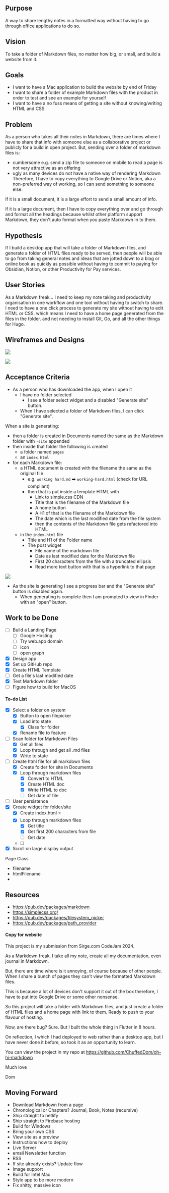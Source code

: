 ## Purpose

A way to share lengthy notes in a formatted way without having to go through office applications to do so.

## Vision

To take a folder of Markdown files, no matter how big, or small, and build a website from it.

## Goals

- I want to have a Mac application to build the website by end of Friday
- I want to share a folder of example Markdown files with the product in order to test and see an example for yourself
- I want to have a no fuss means of getting a site without knowing/writing HTML and CSS

## Problem

As a person who takes all their notes in Markdown, there are times where I have to share that info with someone else as a collaborative project or publicly for a build in open project. But, sending over a folder of markdown files is:
- cumbersome e.g. send a zip file to someone on mobile to read a page is not very attractive as an offering
- ugly as many devices do not have a native way of rendering Markdown
Therefore, I have to copy everything to Google Drive or Notion, aka a non-preferred way of working, so I can send something to someone else.

If it is a small document, it is a large effort to send a small amount of info.

If it is a large document, then I have to copy everything over and go through and format all the headings because whilst other platform support Markdown, they don't auto format when you paste Markdown in to them. 

## Hypothesis

If I build a desktop app that will take a folder of Markdown files, and generate a folder of HTML files ready to be served, then people will be able to go from taking general notes and ideas that are jotted down to a blog or online book as quickly as possible without having to commit to paying for Obsidian, Notion, or other Productivity for Pay services.

## User Stories

As a Markdown freak...
	I need to keep my note taking and productivity organisation in one workflow and one tool without having to switch to share.
	I need to have a one click process to generate my site without having to edit HTML or CSS.
		which means I need to have a home page generated from the files in the folder.
		and not needing to install Git, Go, and all the other things for Hugo.

## Wireframes and Designs

![](https://raw.githubusercontent.com/ChuffedDom/oh-hi-markdown/main/New%20Wireframe%201%20(5).png)

![](https://raw.githubusercontent.com/ChuffedDom/oh-hi-markdown/main/App.png)
## Acceptance Criteria

- As a person who has downloaded the app, when I open it 
	- I have no folder selected
		- I see a folder select widget and a disabled "Generate site" button. 
	- When I have selected a folder of Markdown files, I can click "Generate site".

When a site is generating:
- then a folder is created in Documents named the same as the Markdown folder with `-site` appended
- then inside that folder the following is created
	- a folder named `pages` 
	- an `index.html`
- for each Markdown file:
	- a HTML document is created with the filename the same as the original file
		- e.g. `working hard.md` ➡️ `working-hard.html` (check for URL compliant)
		- then that is put inside a template HTML with
			- Link to simple.css CDN
			- Title that is the filename of the Markdown file
			- A home button
			- A H1 of that is the filename of the Markdown file
			- The date which is the last modified date from the file system
			- then the contents of the Markdown file gets refactored into HTML
	- in the `index.html` file
		- Title and H1 of the Folder name
		- The post widget
			- File name of the markdown file
			- Date as last modified date for the Markdown file
			- First 20 characters from the file with a truncated ellipsis
			- Read more text button with that is a hyperlink to that page

![](https://raw.githubusercontent.com/ChuffedDom/oh-hi-markdown/main/Pasted%20image%2020241212141822.png)

- As the site is generating I see a progress bar and the "Generate site" button is disabled again.
	- When generating is complete then I am prompted to view in Finder with an "open" button.

## Work to be Done

- [ ] Build a Landing Page
	- [ ] Google Hosting
	- [ ] Try web.app domain
	- [ ] icon
	- [ ] open graph
- [x] Design app
- [x] Set up GitHub repo
- [x] Create HTML Template
- [ ] Get a file's last modified date
- [x] Test Markdown folder
- [ ] Figure how to build for MacOS

#### To-do List

- [x] Select a folder on system
	- [x] Button to open filepicker
	- [x] Load into state
		- [x] Class for folder
	- [x] Rename file to feature
- [ ] Scan folder for Markdown Files
	- [x] Get all files
	- [x] Loop through and get all .md files
	- [x] Write to state
- [ ] Create html file for all markdown files
	- [x] Create folder for site in Documents
	- [x] Loop through markdown files
		- [x] Convert to HTML
		- [x] Create HTML doc
		- [x] Write HTML to doc
		- [ ] Get date of file
- [ ] User persistence
- [x] Create widget for folder/site
	- [x] Create index.html ⭐️
	- [x] Loop through markdown files
		- [x] Get title
		- [x] Get first 200 characters from file
		- [ ] Get date
	- [ ] 
- [x] Scroll on large display output

Page Class
- filename
- htmlFilename
- 

## Resources

- https://pub.dev/packages/markdown
- https://simplecss.org/
- https://pub.dev/packages/filesystem_picker
- https://pub.dev/packages/path_provider

#### Copy for website
This project is my submission from Sirge.com CodeJam 2024.

As a Markdown freak, I take all my note, create all my documentation, even journal in Markdown.

But, there are time where is it annoying, of course because of other people. When I share a bunch of pages they can't view the formatted Markdown files.

This is because a lot of devices don't support it out of the box therefore, I have to put into Google Drive or some other nonsense.

So this project will take a folder with Markdown files, and just create a folder of HTML files and a home page with link to them. Ready to push to your flavour of hosting.

Now, are there bug? Sure. But I built the whole thing in Flutter in 8 hours.

On reflection, I which I had deployed to web rather than a desktop app, but I have never done it before, so took it as an opportunity to learn.

You can view the project in my repo at https://github.com/ChuffedDom/oh-hi-markdown

Much love

Dom





## Moving Forward

- Download Markdown from a page
- Chronological or Chapters? Journal, Book, Notes (recursive)
- Ship straight to netlify
- Ship straight to Firebase hosting
- Build for Windows
- Bring your own CSS
- View site as a preview
- Instructions how to deploy
- Live Server
- email Newsletter function
- RSS
- If site already exists? Update flow
- Image support
- Build for Intel Mac
- Style app to be more modern
- Fix shitty, massive icon

